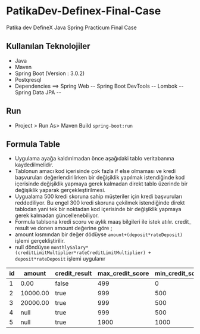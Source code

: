 # PatikaDev-Definex-Final-Case
Patika dev DefineX Java Spring Practicum Final Case

## Kullanılan Teknolojiler
* Java
* Maven
* Spring Boot (Version : 3.0.2)
* Postqresql
* Dependencies
==> Spring Web
-- Spring Boot DevTools
-- Lombok
-- Spring Data JPA
-- 

## Run
- Project > Run As> Maven Build  ``spring-boot:run``

## Formula Table
* Uygulama ayağa kaldırılmadan önce aşağıdaki tablo veritabanına kaydedilmelidir.
* Tablonun amacı kod içerisinde çok fazla if else olmaması ve 
kredi başvuruları değerlendirilirken bir değişiklik yapılmak istendiğinde kod 
içerisinde değişiklik yapmaya gerek kalmadan direkt tablo üzerinde bir değişiklik yaparak
gerçekleştirilmesi.
* Uygualama 500 kredi skoruna sahip müşteriler için kredi başvuruları reddediliyor.
Bu engel 300 kredi skoruna çekilmek  istendiğinde direkt tablodan yani tek bir noktadan 
kod içerisinde bir değişiklik yapmaya gerek kalmadan güncellenebiliyor.
* Formula tablsona kredi scoru ve aylık maaş bilgileri ile istek atılır.
credit_ result ve donen amount değerine göre ;
* amount kısmından bir değer dödüyse  ``amount+(deposit*rateDeposit)`` işlemi gerçekliştirilir.
* null döndüyse ``monthlySalary*(creditLimitMultiplier*rateCreditLimitMultiplier) + deposit*rateDeposit`` işlemi uygulanır

id  | amount | credit_result | max_credit_score | min_credit_score | max_monthly_salary | min_monthly_salary | rate_credit_limit_multiplier | rate_deposit
---------|----------|--------------|----------|--------------|--------------|-------------|------------|-----------
1     | 0.00     | false | 499 | 0   | 1000000.00 | 0.00    | 0   | 0
2     | 10000.00 | true | 999  | 500 | 5000.00    | 0.00    | 0   | 0.1
3     | 20000.00 | true | 999  | 500 | 10000.00   | 5001.00 | 0   | 0.2
4     | null     | true | 999  | 500 | 1000000.00 | 10001.00 | 0.5 | 0.25
5     | null     | true | 1900 | 1000 | 1000000.00 | 0.00   | 1   | 0.5

